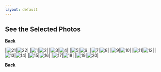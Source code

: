 ```yaml
---
layout: default
---
```


## See the Selected Photos

**[Back](./)**


|![21](../assets/img/gallery/21.jpg)|![22](../assets/img/gallery/22.jpg)|
|![1](../assets/img/gallery/1.jpg)|![2](../assets/img/gallery/2.jpg)|
|![3](../assets/img/gallery/3.jpg)|![4](../assets/img/gallery/4.jpg)|
|![5](../assets/img/gallery/5.jpg)|![6](../assets/img/gallery/6.jpg)|
|![7](../assets/img/gallery/7.jpg)|![8](../assets/img/gallery/8.jpg)|
|![9](../assets/img/gallery/9.jpg)|![10](../assets/img/gallery/10.jpg)|
|![11](../assets/img/gallery/11.jpg)|![12](../assets/img/gallery/12.jpg)|
|![13](../assets/img/gallery/13.jpg)|![14](../assets/img/gallery/14.jpg)|
|![15](../assets/img/gallery/15.jpg)|![16](../assets/img/gallery/16.jpg)|
|![17](../assets/img/gallery/17.jpg)|![18](../assets/img/gallery/18.jpg)|
|![19](../assets/img/gallery/19.jpg)|![20](../assets/img/gallery/20.jpg)|

**[Back](./)**